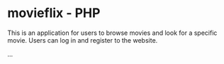 # movieflix - PHP
This is an application for users to browse movies and look for a specific movie. 
Users can log in and register to the website.

...

